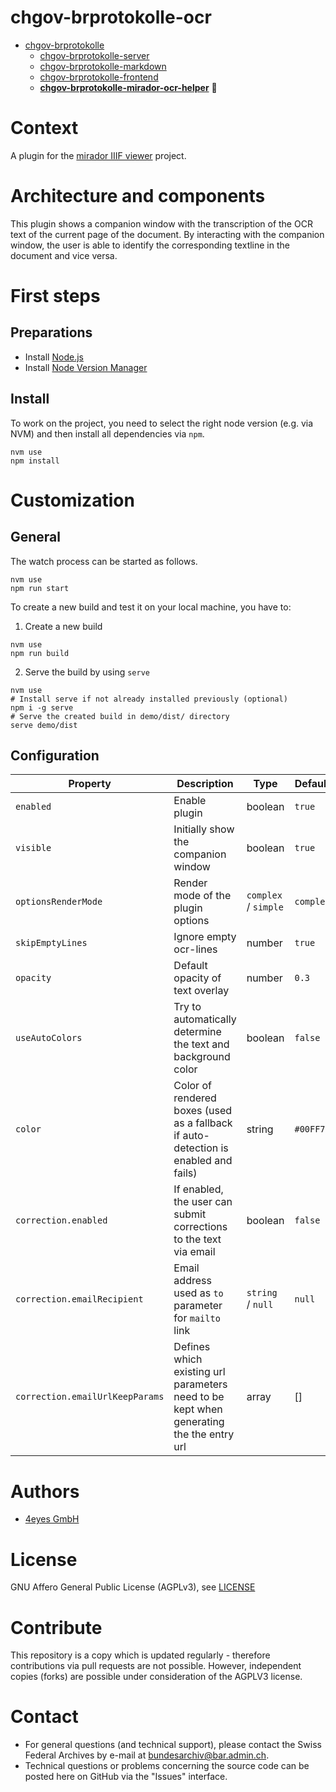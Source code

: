 # chgov-brprotokolle-ocr

- [chgov-brprotokolle](https://github.com/SwissFederalArchives/chgov-brprotokolle)
  - [chgov-brprotokolle-server](https://github.com/SwissFederalArchives/chgov-brprotokolle-server)
  - [chgov-brprotokolle-markdown](https://github.com/SwissFederalArchives/chgov-brprotokolle-markdown)
  - [chgov-brprotokolle-frontend](https://github.com/SwissFederalArchives/chgov-brprotokolle-frontend)
  - **[chgov-brprotokolle-mirador-ocr-helper](https://github.com/SwissFederalArchives/chgov-brprotokolle-mirador-ocr-helper)** :triangular_flag_on_post:

# Context

A plugin for the [mirador IIIF viewer](https://projectmirador.org/) project.

# Architecture and components

This plugin shows a companion window with the transcription of the OCR text of the current page of the document.
By interacting with the companion window, the user is able to identify the corresponding textline in the document and vice versa.

# First steps

## Preparations

- Install [Node.js](https://nodejs.org/en/)
- Install [Node Version Manager](https://github.com/nvm-sh/nvm)

## Install

To work on the project, you need to select the right node version (e.g. via NVM) and then install all dependencies via `npm`.

```
nvm use
npm install
```

# Customization

## General

The watch process can be started as follows.

```
nvm use
npm run start
```

To create a new build and test it on your local machine, you have to:

1) Create a new build

```
nvm use
npm run build
```
2) Serve the build by using `serve`

```
nvm use
# Install serve if not already installed previously (optional)
npm i -g serve
# Serve the created build in demo/dist/ directory
serve demo/dist
```

## Configuration

| Property | Description | Type | Default |
|---|---|---|---|
| `enabled` | Enable plugin  | boolean | `true` |
| `visible` | Initially show the companion window | boolean | `true` |
| `optionsRenderMode` | Render mode of the plugin options | `complex` / `simple` | `complex` |
| `skipEmptyLines` | Ignore empty ocr-lines | number | `true` |
| `opacity` | Default opacity of text overlay | number | `0.3` |
| `useAutoColors` | Try to automatically determine the text and background color | boolean | `false` |
| `color` | Color of rendered boxes (used as a fallback if auto-detection is enabled and fails) | string | `#00FF7B` |
| `correction.enabled` | If enabled, the user can submit corrections to the text via email | boolean | `false` |
| `correction.emailRecipient` | Email address used as `to` parameter for `mailto` link | `string `/ `null` | `null` |
| `correction.emailUrlKeepParams` | Defines which existing url parameters need to be kept when generating the the entry url | array | [] |

# Authors

- [4eyes GmbH](https://www.4eyes.ch)

# License

GNU Affero General Public License (AGPLv3), see [LICENSE](LICENSE)

# Contribute

This repository is a copy which is updated regularly - therefore contributions via pull requests are not possible. However, independent copies (forks) are possible under consideration of the AGPLV3 license.

# Contact

- For general questions (and technical support), please contact the Swiss Federal Archives by e-mail at bundesarchiv@bar.admin.ch.
- Technical questions or problems concerning the source code can be posted here on GitHub via the "Issues" interface.
